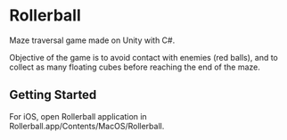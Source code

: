 # Rollerball

Maze traversal game made on Unity with C#.

Objective of the game is to avoid contact with enemies (red balls), and
to collect as many floating cubes before reaching the end of the maze.

## Getting Started

For iOS, open Rollerball application in Rollerball.app/Contents/MacOS/Rollerball.
